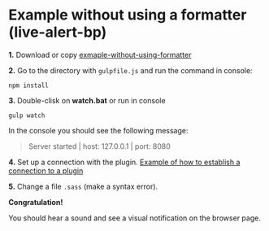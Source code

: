 # Example without using a formatter (live-alert-bp)

**1.** Download or copy [exmaple-without-using-formatter](https://github.com/semiromid/live-alert-bp/tree/master/documentation/examples/gulp/without-formatter)

**2.** Go to the directory with `gulpfile.js` and run the command in console: 

```shell
npm install
```

**3.** Double-clisk on **watch.bat** or run in console 

```shell
gulp watch
```
In the console you should see the following message:

> Server started | host: 127.0.0.1 | port: 8080

**4.** Set up a connection with the plugin. [Example of how to establish a connection to a plugin](https://github.com/semiromid/live-alert-bp/tree/master/documentation/examples/%D1%81onnect_to_server)

**5.** Change a file `.sass` (make a syntax error).

**Congratulation!**

You should hear a sound and see a visual notification on the browser page.




